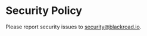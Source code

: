 # Security Policy

Please report security issues to [security@blackroad.io](mailto:security@blackroad.io).
